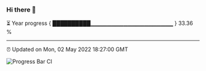 ### Hi there 👋

⏳ Year progress { ██████████▁▁▁▁▁▁▁▁▁▁▁▁▁▁▁▁▁▁▁▁ } 33.36 %

---

⏰ Updated on Mon, 02 May 2022 18:27:00 GMT

![Progress Bar CI](https://github.com/ZhaoGui/ZhaoGui/workflows/Progress%20Bar%20CI/badge.svg)
